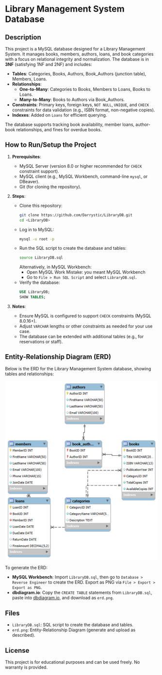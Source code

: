 # Library Management System Database

## Description
This project is a MySQL database designed for a Library Management System. It manages books, members, authors, loans, and book categories with a focus on relational integrity and normalization. The database is in **3NF** (satisfying 1NF and 2NF) and includes:

- **Tables**: Categories, Books, Authors, Book_Authors (junction table), Members, Loans.
- **Relationships**:
  - **One-to-Many**: Categories to Books, Members to Loans, Books to Loans.
  - **Many-to-Many**: Books to Authors via Book_Authors.
- **Constraints**: Primary keys, foreign keys, `NOT NULL`, `UNIQUE`, and `CHECK` constraints for data validation (e.g., ISBN format, non-negative copies).
- **Indexes**: Added on `Loans` for efficient querying.

The database supports tracking book availability, member loans, author-book relationships, and fines for overdue books.

## How to Run/Setup the Project
1. **Prerequisites**:
   - MySQL Server (version 8.0 or higher recommended for `CHECK` constraint support).
   - MySQL client (e.g., MySQL Workbench, command-line `mysql`, or DBeaver).
   - Git (for cloning the repository).

2. **Steps**:
   - Clone this repository:
     ```bash
     git clone https://github.com/Darrystic/LibraryDB.git
     cd <LibraryDB>
     ```
   - Log in to MySQL:
     ```bash
     mysql -u root -p
     ```
   - Run the SQL script to create the database and tables:
     ```bash
     source LibraryDB.sql
     ```
     Alternatively, in MySQL Workbench:
     - Open MySQL Work Mistake: you meant MySQL Workbench
     - Go to `File > Run SQL Script` and select `LibraryDB.sql`.
   - Verify the database:
     ```sql
     USE LibraryDB;
     SHOW TABLES;
     ```

3. **Notes**:
   - Ensure MySQL is configured to support `CHECK` constraints (MySQL 8.0.16+).
   - Adjust `VARCHAR` lengths or other constraints as needed for your use case.
   - The database can be extended with additional tables (e.g., for reservations or staff).

## Entity-Relationship Diagram (ERD)
Below is the ERD for the Library Management System database, showing tables and relationships:

![ERD](erd.png)

To generate the ERD:
- **MySQL Workbench**: Import `LibraryDB.sql`, then go to `Database > Reverse Engineer` to create the ERD. Export as PNG via `File > Export > Export as PNG`.
- **dbdiagram.io**: Copy the `CREATE TABLE` statements from `LibraryDB.sql`, paste into [dbdiagram.io](https://dbdiagram.io), and download as `erd.png`.

## Files
- `LibraryDB.sql`: SQL script to create the database and tables.
- `erd.png`: Entity-Relationship Diagram (generate and upload as described).

## License
This project is for educational purposes and can be used freely. No warranty is provided.